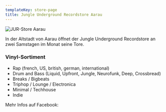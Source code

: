 ```yaml
---
templateKey: store-page
title: Jungle Underground Recordstore Aarau
---
```

![](/img/record-store.jpg "JUR-Store Aarau")

In der Altstadt von Aarau öffnet der Jungle Underground Recordstore an zwei Samstagen im Monat seine Tore. 

### Vinyl-Sortiment

* Rap (french, US, british, german, international) 
* Drum and Bass  (Liquid, Upfront, Jungle, Neurofunk, Deep, Crossbread) 
* Breaks / Bigbeats
* Triphop / Lounge / Electronica
* Minimal / Techhouse
* Indie

Mehr Infos auf Facebook:
